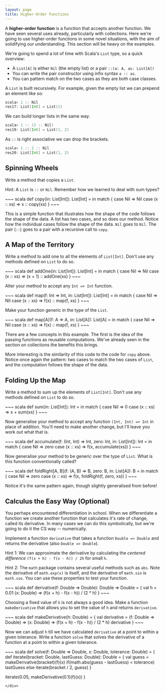```yaml
---
layout: page
title: Higher-Order Functions
---
```


A **higher-order function** is a function that accepts another function. We have seen several uses already, particularly with collections. Here we're going to use higher-order functions in some novel situations, with the aim of solidifying our understanding. This section will be heavy on the examples.

We're going to spend a lot of time with Scala's `List` type, so a quick overview:

* A `List[A]` is either `Nil` (the empty list) or a pair `::(a: A, as: List[A])`
* You can write the pair constructor using infix syntax `a :: as`.
* You can pattern match on the two cases as they are both case classes.

A `List` is built recursively. For example, given the empty list we can prepend an element like so:

~~~ scala
scala> 1 :: Nil
res17: List[Int] = List(1)
~~~

We can build longer lists in the same way.

~~~ scala
scala> 1 :: (2 :: Nil)
res19: List[Int] = List(1, 2)
~~~

As `::` is right associative we can drop the brackets.

~~~ scala
scala> 1 :: 2 :: Nil
res20: List[Int] = List(1, 2)
~~~

## Spinning Wheels

Write a method that copies a `List`.

Hint: A `List` is `::` or `Nil`. Remember how we learned to deal with sum types?

<div class="solution">
~~~ scala
def copy(in: List[Int]): List[Int] =
  in match {
    case Nil => Nil
    case (x :: xs) => x :: copy(xs)
  }
~~~
</div>

This is a simple function that illustrates how the shape of the code follows the shape of the data. A list has two cases, and so does our method. Notice how the individual cases follow the shape of the data. `Nil` goes to `Nil`. The pair (`::`) goes to a pair with a recursive call to `copy`.

## A Map of the Territory

Write a method to add one to all the elements of `List[Int]`. Don't use any methods defined on `List` to do so.

<div class="solution">
~~~ scala
def addOne(in: List[Int]): List[Int] =
  in match {
    case Nil => Nil
    case (x :: xs) => (x + 1) :: addOne(xs)
  }
~~~
</div>

Alter your method to accept any `Int => Int` function.

<div class="solution">
~~~ scala
def map(f: Int => Int, in: List[Int]): List[Int] =
  in match {
    case Nil => Nil
    case (x :: xs) => f(x) :: map(f, xs)
  }
~~~
</div>

Make your function generic in the type of the `List`.

<div class="solution">
~~~ scala
def map[A](f: A => A, in: List[A]): List[A] =
  in match {
    case Nil => Nil
    case (x :: xs) => f(x) :: map(f, xs)
  }
~~~
</div>

There are a few concepts in this example. The first is the idea of the passing functions as reusable computations. We've already seen in the section on collections the benefits this brings.

More interesting is the similarity of this code to the code for `copy` above. Notice once again the pattern: two cases to match the two cases of `List`, and the computation follows the shape of the data.

## Folding Up the Map

Write a method to sum up the elements of `List[Int]`. Don't use any methods defined on `List` to do so.

<div class="solution">
~~~ scala
def sum(in: List[Int]): Int =
  in match {
    case Nil => 0
    case (x :: xs) => x + sum(xs)
  }
~~~
</div>

Now generalise your method to accept any function `(Int, Int) => Int` in place of addition. You'll need to make another change, but I'll leave you work out what that is.

<div class="solution">
~~~ scala
def accumulate(f: (Int, Int) => Int, zero: Int, in: List[Int]): Int =
  in match {
    case Nil => zero
    case (x :: xs) => f(x,  accumulate(xs))
  }
~~~
</div>

Now generalise your method to be generic over the type of `List`. What is this function conventionally called?

<div class="solution">
~~~ scala
def foldRight[A, B](f: (A, B) => B, zero: B, in: List[A]): B =
  in match {
    case Nil => zero
    case (x :: xs) => f(x,  foldRight(f, zero, xs))
  }
~~~
</div>

Notice it's the same pattern again, though slightly generalised from before!


## Calculus the Easy Way (Optional)

You perhaps encountered differentiation in school. When we differentiate a function we create another function that calculates it's rate of change, called its derivative. In many cases we can do this symbolically, but we're going to do it the CS way -- numerically.

Implement a function `derivative` that takes a function `Double => Double` and returns the derivative (also `Double => Double`).

Hint 1: We can approximate the derivative by calculating the *centered difference* `(f(x + h) - f(x - h)) / 2h` for small `h`.

Hint 2: The `math` package contains several useful methods such as `abs`. Note the derivative of `math.exp(x)` is itself, and the derivative of `math.sin` is `math.cos`. You can use these properties to test your function.

<div class="solution">
~~~ scala
def derivative(f: Double => Double): Double => Double = {
  val h = 0.01
  (x: Double) =>
    (f(x + h) - f(x - h)) / (2 * h)
}
~~~
</div>

Choosing a fixed value of `h` is not always a good idea. Make a function `makeDerivative` that allows you to set the value of `h` and returns `derivative`.

<div class="solution">
~~~ scala
def makeDerivative(h: Double) = {
  val derivative = (f: Double => Double) =>
    (x: Double) =>
      (f(x + h) - f(x - h)) / (2 * h)
  derivative
}
~~~
</div>

Now we can adjust `h` till we have calculated `derivative` at a point to within a given tolerance. Write a function `solve` that solves the derivative of a function at a point to within a given tolerance.

<div class="solution">
~~~ scala
def solve(f: Double => Double, x: Double, tolerance: Double) = {
  def iterate(bracket: Double, lastGuess: Double): Double = {
    val guess = makeDerivative(bracket)(f)(x)
    if(math.abs(guess - lastGuess) < tolerance)
      lastGuess
    else
      iterate(bracket / 2, guess)
  }

  iterate(0.05, makeDerivative(0.1)(f)(x))
}
~~~
</div>
